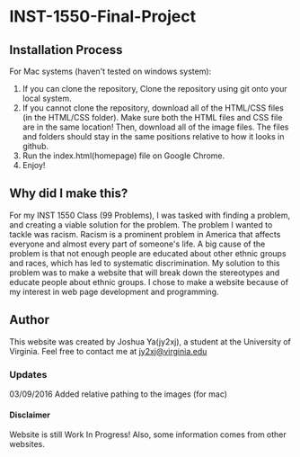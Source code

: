 # INST-1550-Final-Project

<h2> Installation Process </h2>

For Mac systems (haven't tested on windows system):

1. If you can clone the repository, Clone the repository using git onto your local system.
2. If you cannot clone the repository, download all of the HTML/CSS files (in the HTML/CSS folder). Make sure both the HTML files and CSS file are in the same location! Then, download all of the image files. The files and folders should stay in the same positions relative to how it looks in github.
4. Run the index.html(homepage) file on Google Chrome.
5. Enjoy!

<h2> Why did I make this? </h2>

  For my INST 1550 Class (99 Problems), I was tasked with finding a problem, and creating a viable solution for the problem. The problem I wanted to tackle was racism. Racism is a prominent problem in America that affects everyone and almost every part of someone's life. A big cause of the problem is that not enough people are educated about other ethnic groups and races, which has led to systematic discrimination. My solution to this problem was to make a website that will break down the stereotypes and educate people about ethnic groups. I chose to make a website because of my interest in web page development and programming.
  
<h2> Author </h2>

This website was created by Joshua Ya(jy2xj), a student at the University of Virginia. Feel free to contact me at jy2xj@virginia.edu

<h3> Updates </h3>

03/09/2016 Added relative pathing to the images (for mac)

<h4> Disclaimer </h4>
Website is still Work In Progress! Also, some information comes from other websites.
